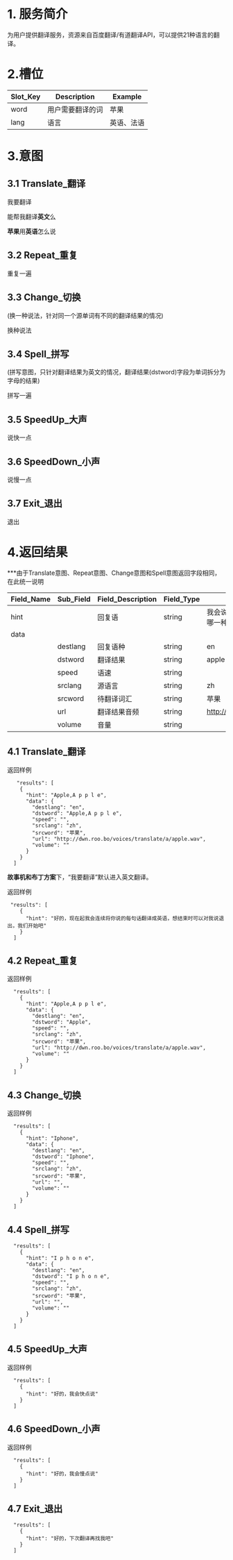# 1. 服务简介

为用户提供翻译服务，资源来自百度翻译\/有道翻译API，可以提供21种语言的翻译。

# 2.槽位

| **Slot\_Key** | **Description** | **Example** |
| --- | --- | --- |
| word | 用户需要翻译的词 | 苹果 |
| lang | 语言 | 英语、法语 |

# 3.意图


## 3.1 Translate_翻译

我要翻译 

能帮我翻译**英文**么 

**苹果**用**英语**怎么说


## 3.2 Repeat_重复

重复一遍 

## 3.3 Change_切换

(换一种说法，针对同一个源单词有不同的翻译结果的情况)

换种说法 


## 3.4 Spell_拼写

(拼写意图，只针对翻译结果为英文的情况，翻译结果\(dstword\)字段为单词拆分为字母的结果)

拼写一遍

## 3.5 SpeedUp_大声

说快一点

## 3.6 SpeedDown_小声

说慢一点

## 3.7 Exit_退出

退出

# 4.返回结果

\*\*\*由于Translate意图、Repeat意图、Change意图和Spell意图返回字段相同，在此统一说明


| **Field\_Name** | **Sub\_Field** | **Field\_Description** | **Field\_Type** | **Field\_Example** |
| --- | --- | --- | --- | --- |
| hint |    | 回复语 | string | 我会说英语、俄语、法语等多种语言，你要翻译成哪一种呢？ |
| data |    |     |     |     |
|    | destlang | 回复语种 | string | en |
|    | dstword | 翻译结果 | string | apple |
|    | speed | 语速 | string |    |
|    | srclang | 源语言 | string | zh |
|    | srcword | 待翻译词汇 | string | 苹果 |
|    | url | 翻译结果音频 | string | http://dwn.roo.bo/voices/translate/a/apple.wav |
|    | volume | 音量 | string |  |

## 4.1 Translate_翻译

返回样例

```
   "results": [
    {
      "hint": "Apple,A p p l e",
      "data": {
        "destlang": "en",
        "dstword": "Apple,A p p l e",
        "speed": "",
        "srclang": "zh",
        "srcword": "苹果",
        "url": "http://dwn.roo.bo/voices/translate/a/apple.wav",
        "volume": ""
      }
    }
  ]
```

**故事机和布丁方案**下，“我要翻译”默认进入英文翻译。

返回样例

```
 "results": [
    {
      "hint": "好的，现在起我会连续将你说的每句话翻译成英语，想结束时可以对我说退出，我们开始吧"
    }
  ]
```

## 4.2 Repeat_重复

返回样例

```
  "results": [
    {
      "hint": "Apple,A p p l e",
      "data": {
        "destlang": "en",
        "dstword": "Apple",
        "speed": "",
        "srclang": "zh",
        "srcword": "苹果",
        "url": "http://dwn.roo.bo/voices/translate/a/apple.wav",
        "volume": ""
      }
    }
  ]
```

## 4.3 Change_切换

返回样例

```
  "results": [
    {
      "hint": "Iphone",
      "data": {
        "destlang": "en",
        "dstword": "Iphone",
        "speed": "",
        "srclang": "zh",
        "srcword": "苹果",
        "url": "",
        "volume": ""
      }
    }
  ]
```

## 4.4 Spell_拼写

```
  "results": [
    {
      "hint": "I p h o n e",
      "data": {
        "destlang": "en",
        "dstword": "I p h o n e",
        "speed": "",
        "srclang": "zh",
        "srcword": "苹果",
        "url": "",
        "volume": ""
      }
    }
  ]
```

## 4.5 SpeedUp_大声

返回样例

```
  "results": [
    {
      "hint": "好的，我会快点说"
    }
  ]
```

## 4.6 SpeedDown_小声

返回样例

```
  "results": [
    {
      "hint": "好的，我会慢点说"
    }
  ]
```

## 4.7 Exit_退出
```
  "results": [
    {
      "hint": "好的，下次翻译再找我吧"
    }
  ]
```

